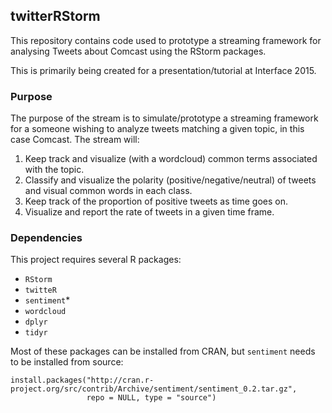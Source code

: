 ## twitterRStorm
This repository contains code used to prototype a streaming framework
for analysing Tweets about Comcast using the RStorm packages.

This is primarily being created for a presentation/tutorial at
Interface 2015.

### Purpose
The purpose of the stream is to simulate/prototype a streaming framework for a
someone wishing to analyze tweets matching a given topic, in this case
Comcast.  The stream will:

1. Keep track and visualize (with a wordcloud) common terms associated
   with the topic.
2. Classify and visualize the polarity (positive/negative/neutral) of
   tweets and visual common words in each class.
3. Keep track of the proportion of positive tweets as time goes on.
4. Visualize and report the rate of tweets in a given time frame.

### Dependencies
This project requires several R packages:

- `RStorm`
- `twitteR`
- `sentiment`*
- `wordcloud`
- `dplyr`
- `tidyr`

Most of these packages can be installed from CRAN, but `sentiment`
needs to be installed from source:

```
install.packages("http://cran.r-project.org/src/contrib/Archive/sentiment/sentiment_0.2.tar.gz",
	             repo = NULL, type = "source")
```

